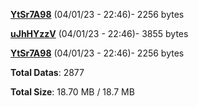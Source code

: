 [**YtSr7A98**](/data/YtSr7A98.txt) (04/01/23 - 22:46)- 2256 bytes

[**uJhHYzzV**](/data/uJhHYzzV.txt) (04/01/23 - 22:46)- 3855 bytes

[**YtSr7A98**](/data/YtSr7A98.txt) (04/01/23 - 22:46)- 2256 bytes

**Total Datas**: 2877

**Total Size**: 18.70 MB / 18.7 MB
